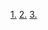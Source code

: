 [1.](https://www.npmjs.com/package/node-sass)
[2.](https://github.com/webpack-contrib/sass-loader/releases)
[3.](https://github.com/sass/node-sass/releases?page=1)
